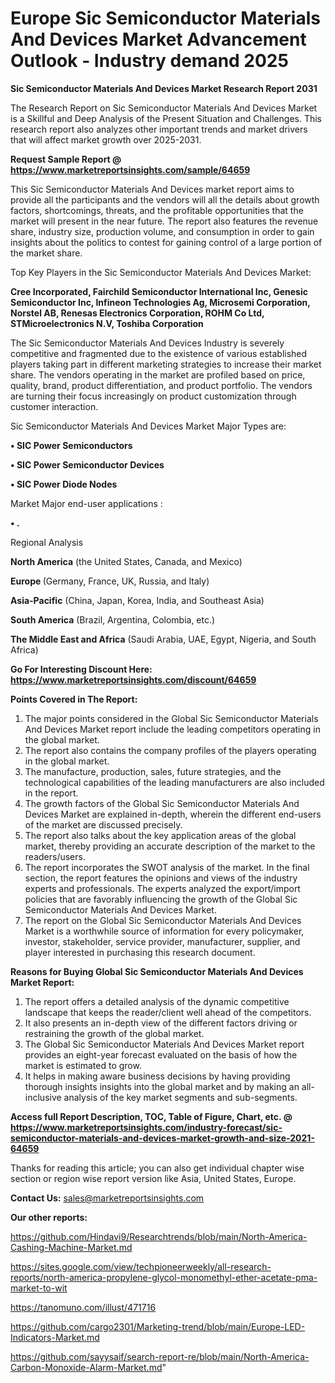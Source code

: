 # Europe Sic Semiconductor Materials And Devices Market Advancement Outlook - Industry demand 2025

<strong>Sic Semiconductor Materials And Devices Market Research Report 2031</strong>

The Research Report on Sic Semiconductor Materials And Devices Market is a Skillful and Deep Analysis of the Present Situation and Challenges. This research report also analyzes other important trends and market drivers that will affect market growth over 2025-2031.

<strong>Request Sample Report @ <a href=https://www.marketreportsinsights.com/sample/64659>https://www.marketreportsinsights.com/sample/64659</a></strong>

This Sic Semiconductor Materials And Devices market report aims to provide all the participants and the vendors will all the details about growth factors, shortcomings, threats, and the profitable opportunities that the market will present in the near future. The report also features the revenue share, industry size, production volume, and consumption in order to gain insights about the politics to contest for gaining control of a large portion of the market share.

Top Key Players in the Sic Semiconductor Materials And Devices Market:

<strong>Cree Incorporated, Fairchild Semiconductor International Inc, Genesic Semiconductor Inc, Infineon Technologies Ag, Microsemi Corporation, Norstel AB, Renesas Electronics Corporation, ROHM Co Ltd, STMicroelectronics N.V, Toshiba Corporation</strong>

The Sic Semiconductor Materials And Devices Industry is severely competitive and fragmented due to the existence of various established players taking part in different marketing strategies to increase their market share. The vendors operating in the market are profiled based on price, quality, brand, product differentiation, and product portfolio. The vendors are turning their focus increasingly on product customization through customer interaction.

Sic Semiconductor Materials And Devices Market Major Types are:

<strong>• SIC Power Semiconductors

• SIC Power Semiconductor Devices

• SIC Power Diode Nodes</strong>

Market Major end-user applications :

<strong>• .</strong>

Regional Analysis

</u><strong><b>North America</b></strong> (the United States, Canada, and Mexico)

<strong><b>Europe </b></strong>(Germany, France, UK, Russia, and Italy)

<strong><b>Asia-Pacific</b></strong> (China, Japan, Korea, India, and Southeast Asia)

<strong><b>South America</b></strong> (Brazil, Argentina, Colombia, etc.)

<strong><b>The Middle East and Africa</b></strong> (Saudi Arabia, UAE, Egypt, Nigeria, and South Africa)

<strong>Go For Interesting Discount Here: <a href=https://www.marketreportsinsights.com/discount/64659>https://www.marketreportsinsights.com/discount/64659</a></strong>

<strong>Points Covered in The Report:</strong>
<ol>
  <li>The major points considered in the Global Sic Semiconductor Materials And Devices Market report include the leading competitors operating in the global market.</li>
  <li>The report also contains the company profiles of the players operating in the global market.</li>
  <li>The manufacture, production, sales, future strategies, and the technological capabilities of the leading manufacturers are also included in the report.</li>
  <li>The growth factors of the Global Sic Semiconductor Materials And Devices Market are explained in-depth, wherein the different end-users of the market are discussed precisely.</li>
  <li>The report also talks about the key application areas of the global market, thereby providing an accurate description of the market to the readers/users.</li>
  <li>The report incorporates the SWOT analysis of the market. In the final section, the report features the opinions and views of the industry experts and professionals. The experts analyzed the export/import policies that are favorably influencing the growth of the Global Sic Semiconductor Materials And Devices Market.</li>
  <li>The report on the Global Sic Semiconductor Materials And Devices Market is a worthwhile source of information for every policymaker, investor, stakeholder, service provider, manufacturer, supplier, and player interested in purchasing this research document.</li>
</ol>
<strong>Reasons for Buying Global Sic Semiconductor Materials And Devices Market Report:</strong>

<ol>
  <li>The report offers a detailed analysis of the dynamic competitive landscape that keeps the reader/client well ahead of the competitors.</li>
  <li>It also presents an in-depth view of the different factors driving or restraining the growth of the global market.</li>
  <li>The Global Sic Semiconductor Materials And Devices Market report provides an eight-year forecast evaluated on the basis of how the market is estimated to grow.</li>
  <li>It helps in making aware business decisions by having providing thorough insights insights into the global market and by making an all-inclusive analysis of the key market segments and sub-segments.</li>
</ol>
<strong>Access full Report Description, TOC, Table of Figure, Chart, etc. @ <a href=https://www.marketreportsinsights.com/industry-forecast/sic-semiconductor-materials-and-devices-market-growth-and-size-2021-64659>https://www.marketreportsinsights.com/industry-forecast/sic-semiconductor-materials-and-devices-market-growth-and-size-2021-64659</a></strong>


Thanks for reading this article; you can also get individual chapter wise section or region wise report version like Asia, United States, Europe.

<strong>Contact Us:</strong>
sales@marketreportsinsights.com

<strong>Our other reports:</strong>

<a href=https://github.com/Hindavi9/Researchtrends/blob/main/North-America-Cashing-Machine-Market.md>https://github.com/Hindavi9/Researchtrends/blob/main/North-America-Cashing-Machine-Market.md</a>

<a href=https://sites.google.com/view/techpioneerweekly/all-research-reports/north-america-propylene-glycol-monomethyl-ether-acetate-pma-market-to-wit>https://sites.google.com/view/techpioneerweekly/all-research-reports/north-america-propylene-glycol-monomethyl-ether-acetate-pma-market-to-wit</a>

<a href=https://tanomuno.com/illust/471716>https://tanomuno.com/illust/471716</a>

<a href=https://github.com/cargo2301/Marketing-trend/blob/main/Europe-LED-Indicators-Market.md>https://github.com/cargo2301/Marketing-trend/blob/main/Europe-LED-Indicators-Market.md</a>

<a href=https://github.com/sayysaif/search-report-re/blob/main/North-America-Carbon-Monoxide-Alarm-Market.md>https://github.com/sayysaif/search-report-re/blob/main/North-America-Carbon-Monoxide-Alarm-Market.md</a>"
